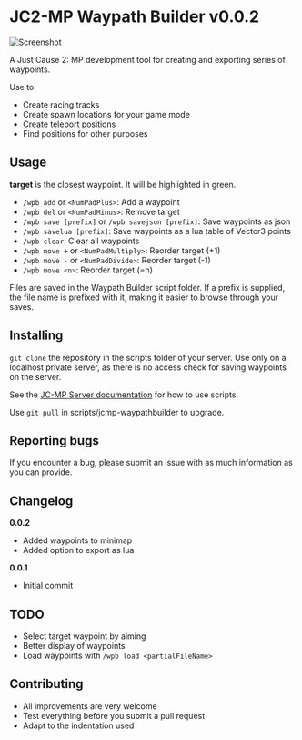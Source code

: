 # JC2-MP Waypath Builder v0.0.2
![Screenshot](https://raw.github.com/awestroke/jcmp-waypathbuilder/master/screenshot.png "Screenshot of Waypath Builder in action")

A Just Cause 2: MP development tool for creating and exporting series of waypoints. 

Use to:
* Create racing tracks
* Create spawn locations for your game mode
* Create teleport positions
* Find positions for other purposes

## Usage
**target** is the closest waypoint. It will be highlighted in green.
* ```/wpb add``` or ```<NumPadPlus>```: Add a waypoint
* ```/wpb del``` or ```<NumPadMinus>```: Remove target
* ```/wpb save [prefix]``` or ```/wpb savejson [prefix]```: Save waypoints as json
* ```/wpb savelua [prefix]```: Save waypoints as a lua table of Vector3 points
* ```/wpb clear```: Clear all waypoints
* ```/wpb move +``` or ```<NumPadMultiply>```: Reorder target (+1)
* ```/wpb move -``` or ```<NumPadDivide>```: Reorder target (-1)
* ```/wpb move <n>```: Reorder target (=n)

Files are saved in the Waypath Builder script folder. 
If a prefix is supplied, the file name is prefixed with it, making it easier to browse through your saves.

## Installing
```git clone``` the repository in the scripts folder of your server. Use only on a localhost private server, as there is no access check for saving waypoints on the server. 

See the [JC-MP Server documentation](http://wiki.jc-mp.com/Server) for how to use scripts. 

Use ```git pull``` in scripts/jcmp-waypathbuilder to upgrade.

## Reporting bugs
If you encounter a bug, please submit an issue with as much information as you can provide.

## Changelog
**0.0.2**
* Added waypoints to minimap
* Added option to export as lua

**0.0.1**
* Initial commit

## TODO
* Select target waypoint by aiming
* Better display of waypoints
* Load waypoints with ```/wpb load <partialFileName>```

## Contributing
* All improvements are very welcome
* Test everything before you submit a pull request
* Adapt to the indentation used
